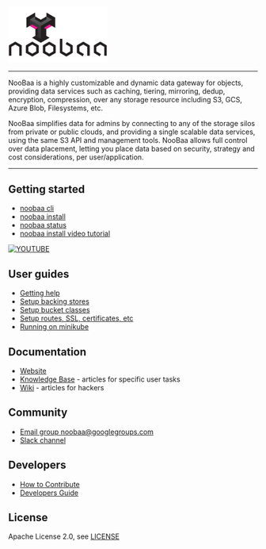 <div id="top" />
<link rel="shortcut icon" type="image/x-icon" href="noobaa_icon.png">
<img src="noobaa_logo.png" width="200" />

----

NooBaa is a highly customizable and dynamic data gateway for objects, providing data services such as caching, tiering, mirroring, dedup, encryption, compression,  over any storage resource including S3, GCS, Azure Blob, Filesystems, etc.

NooBaa simplifies data for admins by connecting to any of the storage silos from private or public clouds, and providing a single scalable data services, using the same S3 API and management tools. NooBaa allows full control over data placement, letting you place data based on security, strategy and cost considerations, per user/application.

----

## Getting started

- [noobaa cli](noobaa-cli.md) 
- [noobaa install](noobaa-install.md)
- [noobaa status](noobaa-status.md)
- [noobaa install video tutorial](https://www.youtube.com/watch?v=QXr2pSL3AVY)

[![YOUTUBE](https://img.youtube.com/vi/QXr2pSL3AVY/0.jpg)](https://www.youtube.com/watch?v=QXr2pSL3AVY)

## User guides

- [Getting help]()
- [Setup backing stores]()
- [Setup bucket classes]()
- [Setup routes, SSL, certificates, etc]()
- [Running on minikube]()

## Documentation

- [Website](https://www.noobaa.io)
- [Knowledge Base](https://noobaa.desk.com) - articles for specific user tasks
- [Wiki](https://github.com/noobaa/noobaa-core/wiki) - articles for hackers

## Community

- [Email group noobaa@googlegroups.com](https://groups.google.com/g/noobaa)
- [Slack channel](https://www.noobaa.io/community)

## Developers

- [How to Contribute](/CONTRIBUTING.md)  
- [Developers Guide](https://github.com/noobaa/noobaa-core/wiki/Developers-Guide) 

## License

Apache License 2.0, see [LICENSE](/LICENSE)
